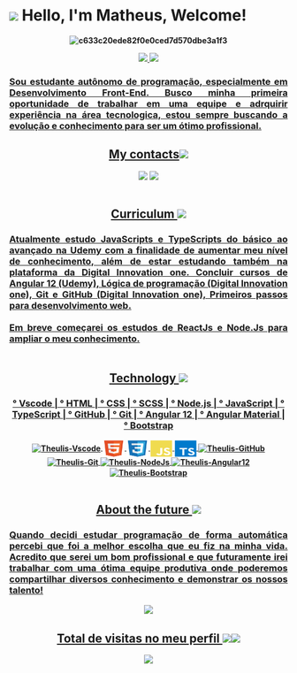 <div align="justify">
  <h1><img src="https://raw.githubusercontent.com/iampavangandhi/iampavangandhi/master/gifs/Hi.gif" width="30px"> Hello, I'm Matheus, Welcome! </h1>
  </div> <h4 align="center">
 
![c633c20ede82f0e0ced7d570dbe3a1f3](https://user-images.githubusercontent.com/70382532/138322189-2db8df52-9dcb-40a0-88a8-c365466bd33d.gif)
<div align="center">
  <a href="https://github.com/Theulislee">
  <img height="160em" src="https://github-readme-stats.vercel.app/api?username=Theulislee&show_icons=true&theme=outrun&include_all_commits=true&count_private=true"/>
  <img height="160em" src="https://github-readme-stats.vercel.app/api/top-langs/?username=Theulislee&layout=compact&langs_count=7&theme=outrun"/>
</div>
<h3 align="justify">
 Sou estudante autônomo de programação, especialmente em Desenvolvimento Front-End.
Busco minha primeira oportunidade de trabalhar em uma equipe e adrquirir experiência na área tecnologica, estou sempre buscando a evolução e conhecimento para ser um ótimo profissional.
  </h3>
<div align="center">
  
   ## My contacts<img src="https://github.com/TheDudeThatCode/TheDudeThatCode/blob/master/Assets/Handshake.gif" height="32px">
  
  </div>
  <div align="center">
  <a href="https://www.linkedin.com/in/matheus-magalhaes-311695203/" target="_blank"><img src="https://img.shields.io/badge/-LinkedIn-%230077B5?style=for-the-badge&logo=linkedin&logoColor=white" target="_blank"></a> 
<a href = "mailto:magalhaescerqueiraesilva@gmail.com"><img src="https://img.shields.io/badge/Gmail-D14836?style=for-the-badge&logo=gmail&logoColor=white" </a> 
    </div>
 
   <div align="center">
     <br>
      
  ## Curriculum <img src="https://user-images.githubusercontent.com/88908428/148150018-84f67988-9fe2-41b6-b554-21f1e624a317.gif" height="38px" >

    
</div>
  <h3 align="justify">
  Atualmente estudo JavaScripts e TypeScripts do básico ao avançado na Udemy com a finalidade de aumentar meu nível de conhecimento, além de estar estudando também na plataforma da Digital Innovation one.
    Concluir cursos de Angular 12 (Udemy), Lógica de programação (Digital Innovation one), Git e GitHub (Digital Innovation one), Primeiros passos para desenvolvimento web.
  <br>
  <br>
  Em breve começarei os estudos de ReactJs e Node.Js para ampliar o meu conhecimento.
  <br>
  <br>
  </h3>
      
  <div style="display: inline_block" align="center">
  
  ## Technology <img src="https://user-images.githubusercontent.com/88908428/148150189-d4f83f7a-2ebb-4e8f-97c9-dc1f715e8aee.gif" height="38px">
 <h3>
° Vscode |
° HTML |
° CSS |
° SCSS |
° Node.js |
° JavaScript |
° TypeScript |
° GitHub |
° Git |
° Angular 12 |
° Angular Material |
° Bootstrap
    </h3>
 <img align="center" alt="Theulis-Vscode" height="30" width="40" img src="https://cdn.jsdelivr.net/gh/devicons/devicon/icons/vscode/vscode-original.svg">
 <img align="center" alt="Theulis-HTML" height="30" width="40" src="https://raw.githubusercontent.com/devicons/devicon/master/icons/html5/html5-original.svg">
   <img align="center" alt="Theulis-CSS" height="30" width="40" src="https://raw.githubusercontent.com/devicons/devicon/master/icons/css3/css3-original.svg">
   <img align="center" alt="Theulis-Js" height="30" width="40" src="https://raw.githubusercontent.com/devicons/devicon/master/icons/javascript/javascript-plain.svg">
   <img align="center" alt="Theulis-Ts" height="30" width="40" src="https://raw.githubusercontent.com/devicons/devicon/master/icons/typescript/typescript-plain.svg">
  <img align="center" alt="Theulis-GitHub" height="30" width="40" img src="https://cdn.jsdelivr.net/gh/devicons/devicon/icons/github/github-original.svg">
    <img align="center" alt="Theulis-Git" height="30" width="40" img src="https://cdn.jsdelivr.net/gh/devicons/devicon/icons/git/git-original.svg">
  <img align="center" alt="Theulis-NodeJs" height="30" width="40" img src="https://cdn.jsdelivr.net/gh/devicons/devicon/icons/nodejs/nodejs-original.svg">
<img align="center" alt="Theulis-Angular12" height="30" width="40" img src="https://cdn.jsdelivr.net/gh/devicons/devicon/icons/angularjs/angularjs-original.svg">
<img align="center" alt="Theulis-Bootstrap" height="30" width="40" img src="https://cdn.jsdelivr.net/gh/devicons/devicon/icons/bootstrap/bootstrap-original.svg">
    </div>
     <br>
  <div align="center">
    
  ## About the future <img src="https://github.com/TheDudeThatCode/TheDudeThatCode/blob/master/Assets/Earth.gif" width="35px">

 </div>
  
<h3 align="justify">
  Quando decidi estudar programação de forma automática percebi que foi a melhor escolha que eu fiz na minha vida. Acredito que serei um bom profissional e que futuramente irei trabalhar com uma ótima equipe produtiva onde poderemos compartilhar diversos conhecimento e demonstrar os nossos talento!
  </h3>
    
<div>
  <div align="center">
  <img src="https://user-images.githubusercontent.com/88908428/144766657-52386c96-2e59-4d19-a289-e0278b1d4101.jpg" width="300px" />
  </div>
 <div align="center">
  
 ## Total de visitas no meu perfil <img src="https://user-images.githubusercontent.com/88908428/148150331-4a66edea-da15-4eed-b9a0-309e71bd9a50.gif" width="35px"><img src="https://user-images.githubusercontent.com/88908428/148150331-4a66edea-da15-4eed-b9a0-309e71bd9a50.gif" width="35px">
 <p align="center"> <img alingn="center" src="https://profile-counter.glitch.me/Theulislee/count.svg" />
   
 </p>
     </div>
  </div>
    
  
  

